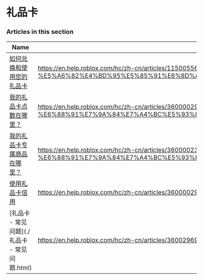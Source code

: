 # 礼品卡  
### Articles in this section
Name|URL
-|-
[如何兑换和使用您的礼品卡](./如何兑换和使用您的礼品卡.html) |https://en.help.roblox.com/hc/zh-cn/articles/115005566223-%E5%A6%82%E4%BD%95%E5%85%91%E6%8D%A2%E5%92%8C%E4%BD%BF%E7%94%A8%E6%82%A8%E7%9A%84%E7%A4%BC%E5%93%81%E5%8D%A1
[我的礼品卡点数在哪里？](./我的礼品卡点数在哪里？.html) |https://en.help.roblox.com/hc/zh-cn/articles/360000291806-%E6%88%91%E7%9A%84%E7%A4%BC%E5%93%81%E5%8D%A1%E7%82%B9%E6%95%B0%E5%9C%A8%E5%93%AA%E9%87%8C
[我的礼品卡专属商品在哪里？](./我的礼品卡专属商品在哪里？.html) |https://en.help.roblox.com/hc/zh-cn/articles/360000230863-%E6%88%91%E7%9A%84%E7%A4%BC%E5%93%81%E5%8D%A1%E4%B8%93%E5%B1%9E%E5%95%86%E5%93%81%E5%9C%A8%E5%93%AA%E9%87%8C
[使用礼品卡信用](./使用礼品卡信用.html) |https://en.help.roblox.com/hc/zh-cn/articles/360000291786-%E4%BD%BF%E7%94%A8%E7%A4%BC%E5%93%81%E5%8D%A1%E4%BF%A1%E7%94%A8
[礼品卡 - 常见问题](./礼品卡 - 常见问题.html) |https://en.help.roblox.com/hc/zh-cn/articles/360029697131-%E7%A4%BC%E5%93%81%E5%8D%A1-%E5%B8%B8%E8%A7%81%E9%97%AE%E9%A2%98